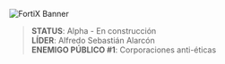 ![FortiX Banner](https://via.placeholder.com/1200x300?text=FORTIX+REBELION+ETICA)
> **STATUS**: Alpha - En construcción  
> **LÍDER**: Alfredo Sebastián Alarcón  
> **ENEMIGO PÚBLICO #1**: Corporaciones anti-éticas  

